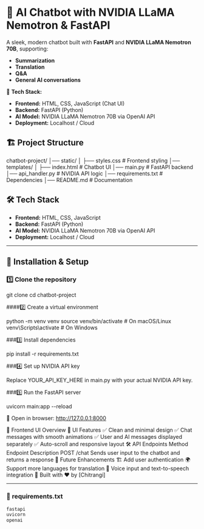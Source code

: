 # 💬 AI Chatbot with NVIDIA LLaMA Nemotron & FastAPI

A sleek, modern chatbot built with **FastAPI** and **NVIDIA LLaMA Nemotron 70B**, supporting:
- **Summarization**
- **Translation**
- **Q&A** 
- **General AI conversations**

🚀 **Tech Stack:**
- **Frontend:** HTML, CSS, JavaScript (Chat UI)
- **Backend:** FastAPI (Python)
- **AI Model:** NVIDIA LLaMA Nemotron 70B via OpenAI API
- **Deployment:** Localhost / Cloud

## 🏗️ Project Structure
chatbot-project/
│── static/
│   ├── styles.css        # Frontend styling
│── templates/
│   ├── index.html        # Chatbot UI
│── main.py               # FastAPI backend
│── api_handler.py        # NVIDIA API logic
│── requirements.txt      # Dependencies
│── README.md             # Documentation



## 🛠️ Tech Stack
- **Frontend:** HTML, CSS, JavaScript  
- **Backend:** FastAPI (Python)  
- **AI Model:** NVIDIA LLaMA Nemotron 70B via OpenAI API  
- **Deployment:** Localhost / Cloud  

---

## 🚀 Installation & Setup

### 1️⃣ Clone the repository

git clone 
cd chatbot-project

####2️⃣ Create a virtual environment

python -m venv venv
source venv/bin/activate  # On macOS/Linux
venv\Scripts\activate     # On Windows

###3️⃣ Install dependencies

pip install -r requirements.txt

###4️⃣ Set up NVIDIA API key

Replace YOUR_API_KEY_HERE in main.py with your actual NVIDIA API key.

###5️⃣ Run the FastAPI server

uvicorn main:app --reload

🔗 Open in browser: http://127.0.0.1:8000

🎨 Frontend UI Overview
📌 UI Features
✅ Clean and minimal design
✅ Chat messages with smooth animations
✅ User and AI messages displayed separately
✅ Auto-scroll and responsive layout
🛠️ API Endpoints
Method	Endpoint	Description
POST	/chat	Sends user input to the chatbot and returns a response
📌 Future Enhancements
🏗️ Add user authentication
🌍 Support more languages for translation
🎤 Voice input and text-to-speech integration
🎉 Built with ❤️ by [Chitrangi]


---

### 📄 **requirements.txt**
```txt
fastapi
uvicorn
openai
